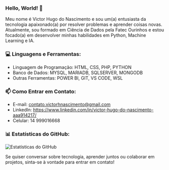### Hello, World! 👋

Meu nome é Victor Hugo do Nascimento e sou um(a) entusiasta da tecnologia apaixonado(a) por resolver problemas e aprender coisas novas. Atualmente, sou formado em Ciência de Dados pela Fatec Ourinhos e estou focado(a) em desenvolver minhas habilidades em Python, Machine Learning  e IA.

### 💻 Linguagens e Ferramentas:

- Linguagem de Programação: HTML, CSS, PHP, PYTHON
- Banco de Dados: MYSQL, MARIADB, SQLSERVER, MONGODB
- Outras Ferramentas: POWER BI, GIT, VS CODE, WSL

### 📫 Como Entrar em Contato:

- E-mail: contato.victorhnascimento@gmail.com
- LinkedIn: https://www.linkedin.com/in/victor-hugo-do-nascimento-aaa914217/
- Celular: 14 999016668

### 📊 Estatísticas do GitHub:

![Estatísticas do GitHub](https://github-readme-stats.vercel.app/api?username=VictorHNascimento&show_icons=true)

Se quiser conversar sobre tecnologia, aprender juntos ou colaborar em projetos, sinta-se à vontade para entrar em contato!

